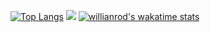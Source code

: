 [![Top Langs](https://github-readme-stats.vercel.app/api/top-langs/?username=jorazon&layout=compact&theme=synthwave&hide_border=true&include_all_commits=true&card_width=445&hide=dockerfile,batchfile,html,css,shell)](https://github.com/anuraghazra/github-readme-stats)
<img src="https://cattherapy.neocities.org/cat.gif">
[![willianrod's wakatime stats](https://github-readme-stats.vercel.app/api/wakatime?username=Jorazon&layout=compact&theme=synthwave&custom_title=Wakatime%20Weekly%20Stats&hide_border=true)](https://github.com/anuraghazra/github-readme-stats)

